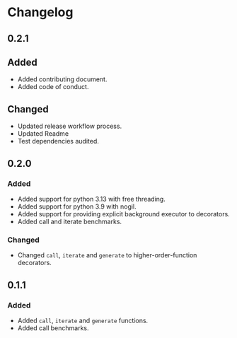 
# Changelog

## 0.2.1

## Added

* Added contributing document.
* Added code of conduct.

## Changed

* Updated release workflow process.
* Updated Readme
* Test dependencies audited.

## 0.2.0

### Added<!--0.2.0-->

* Added support for python 3.13 with free threading.
* Added support for python 3.9 with nogil.
* Added support for providing explicit background executor to decorators.
* Added call and iterate benchmarks.

### Changed<!--0.2.0-->

* Changed `call`, `iterate` and `generate` to higher-order-function decorators.

## 0.1.1

### Added<!--0.1.1-->

* Added `call`, `iterate` and `generate` functions.
* Added call benchmarks.
